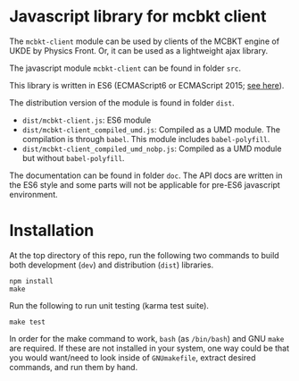 # Javascript library for mcbkt client

The `mcbkt-client` module can be used by clients of the MCBKT engine of UKDE
by Physics Front.  Or, it can be used as a lightweight ajax library.

The javascript module `mcbkt-client` can be found in folder `src`.

This library is written in ES6 (ECMAScript6 or ECMAScript 2015; [see
here](http://es6-features.org)).

The distribution version of the module is found in folder `dist`.

* `dist/mcbkt-client.js`: ES6 module
* `dist/mcbkt-client_compiled_umd.js`: Compiled as a UMD module.  The
  compilation is through `babel`.  This module includes `babel-polyfill`.
* `dist/mcbkt-client_compiled_umd_nobp.js`: Compiled as a UMD module but
  without `babel-polyfill`.

The documentation can be found in folder `doc`.  The API docs are written
in the ES6 style and some parts will not be applicable for pre-ES6
javascript environment.

# Installation

At the top directory of this repo, run the following two commands to build
both development (`dev`) and distribution (`dist`) libraries.

```
npm install
make
```

Run the following to run unit testing (karma test suite).

```
make test
```

In order for the make command to work, `bash` (as `/bin/bash`) and GNU `make`
are required.  If these are not installed in your system, one way could be
that you would want/need to look inside of `GNUmakefile`, extract desired
commands, and run them by hand.
